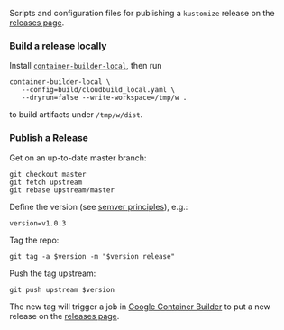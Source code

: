[releases page]: https://github.com/kubernetes-sigs/kustomize/releases
[`container-builder-local`]: https://github.com/GoogleCloudPlatform/container-builder-local
[Google Container Builder]: https://cloud.google.com/container-builder

Scripts and configuration files for publishing a
`kustomize` release on the [releases page].

### Build a release locally

Install [`container-builder-local`], then run

```
container-builder-local \
   --config=build/cloudbuild_local.yaml \
   --dryrun=false --write-workspace=/tmp/w .
```

to build artifacts under `/tmp/w/dist`.

### Publish a Release

Get on an up-to-date master branch:
```
git checkout master
git fetch upstream
git rebase upstream/master
```

Define the version (see [semver principles](https://semver.org)), e.g.:
```
version=v1.0.3
```

Tag the repo:
```
git tag -a $version -m "$version release"
```

Push the tag upstream:
```
git push upstream $version
```

The new tag will trigger a job in [Google Container
Builder] to put a new release on the [releases page].
